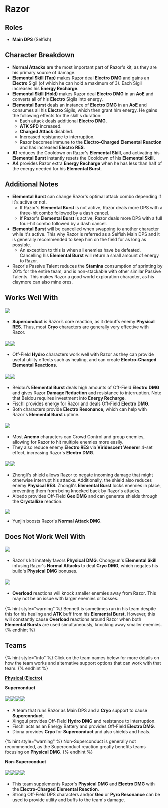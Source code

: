 # Razor

## Roles

* **Main DPS** (Selfish)

## Character Breakdown

* **Normal Attacks** are the most important part of Razor's kit, as they are his primary source of damage.
* **Elemental Skill (Tap)** makes Razor deal **Electro** **DMG** and gains an **Electro** Sigil (of which he can hold a maximum of 3). Each Sigil increases his **Energy Recharge**.
* **Elemental Skill (Hold)** makes Razor deal **Electro** **DMG** in an **AoE** and converts all of his **Electro** Sigils into energy.
* **Elemental Burst** deals an instance of **Electro** **DMG** in an **AoE** and consumes all his **Electro** Sigils, which then grant him energy. He gains the following effects for the skill's duration:
  * Each attack deals additional **Electro** **DMG**.
  * **ATK SPD** increased.
  * **Charged Attack** disabled.
  * Increased resistance to interruption.
  * Razor becomes immune to the **Electro-Charged** **Elemental Reaction** and has increased **Electro** **RES**.
* **A1** reduces the Cooldown on Razor's **Elemental Skill**, and activating his **Elemental Burst** instantly resets the Cooldown of his **Elemental Skill.**
* **A4** provides Razor extra **Energy Recharge** when he has less than half of the energy needed for his **Elemental Burst**.

## Additional Notes

* **Elemental Burst** can change Razor's optimal attack combo depending if it's active or not.
  * If Razor's **Elemental Burst** is not active, Razor deals more DPS with a three-hit combo followed by a dash cancel.
  * If Razor's **Elemental Burst** is active, Razor deals more DPS with a full four-hit combo followed by a dash cancel.
* **Elemental Burst** will be cancelled when swapping to another character while it's active. This why Razor is referred as a Selfish Main DPS and it is generally recommended to keep him on the field for as long as possible.
  * An exception to this is when all enemies have be defeated. Cancelling his **Elemental Burst** will return a small amount of energy to Razor.
* Razor's Passive Talent reduces the **Stamina** consumption of sprinting by 20% for the entire team, and is non-stackable with other similar Passive Talents. This makes Razor a good world exploration character, as his claymore can also mine ores.

## Works Well With

#### ![](../../.gitbook/assets/Element\_Cryo.webp)

* **Superconduct** is Razor’s core reaction, as it debuffs enemy **Physical** **RES**. Thus, most **Cryo** characters are generally very effective with Razor.

#### ![](../../.gitbook/assets/UI\_AvatarIcon\_Xingqiu.png)![](../../.gitbook/assets/UI\_AvatarIcon\_Barbara.png)

* Off-Field **Hydro** characters work well with Razor as they can provide useful utility effects such as healing, and can create **Electro-Charged** **Elemental Reactions**.

#### ![](../../.gitbook/assets/UI\_AvatarIcon\_Beidou.png)![](../../.gitbook/assets/UI\_AvatarIcon\_Fischl.png)

* Beidou’s **Elemental Burst** deals high amounts of Off-Field **Electro** **DMG** and gives Razor **Damage Reduction** and resistance to interruption. Note that Beidou requires investment into **Energy Recharge**.
* Fischl provides energy for Razor and deals Off-Field **Electro** **DMG**.
* Both characters provide **Electro** **Resonance**, which can help with Razor's **Elemental Burst** uptime.

#### ![](../../.gitbook/assets/Element\_Anemo.webp)

* Most **Anemo** characters can Crowd Control and group enemies, allowing for Razor to hit multiple enemies more easily.
* They also reduce enemy **Electro RES** via **Viridescent Venerer** 4-set effect, increasing Razor's **Electro** **DMG**.

#### ![](../../.gitbook/assets/UI\_AvatarIcon\_Zhongli.png)![](../../.gitbook/assets/UI\_AvatarIcon\_Albedo.png)

* Zhongli's shield allows Razor to negate incoming damage that might otherwise interrupt his attacks. Additionally, the shield also reduces enemy **Physical RES**. Zhongli's **Elemental Burst** locks enemies in place, preventing them from being knocked back by Razor's attacks.
* Albedo provides Off-Field **Geo DMG** and can generate shields through the **Crystallize** reaction.

![](../../.gitbook/assets/UI\_AvatarIcon\_Yunjin.png)

* Yunjin boosts Razor's **Normal Attack DMG**.

## **Does Not Work Well With**

#### ![](../../.gitbook/assets/UI\_AvatarIcon\_Chongyun.png)

* Razor's kit innately favors **Physical** **DMG**. Chongyun's **Elemental Skill** infusing Razor's **Normal Attacks** to deal **Cryo DMG**, which negates his build's **Physical** **DMG** bonuses.

#### ![](../../.gitbook/assets/Element\_Pyro.webp)

* **Overload** reactions will knock smaller enemies away from Razor. This may not be an issue with larger enemies or bosses.

{% hint style="warning" %}
Bennett is sometimes run in his team despite this for his healing and **ATK** buff from his **Elemental Burst.** However, this will constantly cause **Overload** reactions around Razor when both **Elemental Bursts** are used simultaneously, knocking away smaller enemies.
{% endhint %}

## **Teams**

{% hint style="info" %}
Click on the team names below for more details on how the team works and alternative support options that can work with that team.
{% endhint %}

[**Physical (Electro)**](../../teams/physical.md)

**Superconduct**

#### ![](../../.gitbook/assets/UI\_AvatarIcon\_Razor.png)![](../../.gitbook/assets/UI\_AvatarIcon\_Xingqiu.png)![](../../.gitbook/assets/UI\_AvatarIcon\_Fischl.png)![](../../.gitbook/assets/UI\_AvatarIcon\_Diona.png)

* A team that runs Razor as Main DPS and a **Cryo** support to cause **Superconduct**.
* Xingqui provides Off-Field **Hydro DMG** and resistance to interruption.
* Fischl acts as an Energy Battery and provides Off-Field **Electro DMG**.
* Diona provides **Cryo** for **Superconduct** and also shields and heals.

{% hint style="warning" %}
Non-Superconduct is generally not recommended, as the Superconduct reaction greatly benefits teams focusing on **Physical DMG**.
{% endhint %}

**Non-Superconduct**

#### ![](../../.gitbook/assets/UI\_AvatarIcon\_Razor.png)![](../../.gitbook/assets/UI\_AvatarIcon\_Xingqiu.png)![](../../.gitbook/assets/UI\_AvatarIcon\_Albedo.png)![](../../.gitbook/assets/UI\_AvatarIcon\_Zhongli.png)

* This team supplements Razor's **Physical DMG** and **Electro DMG** with the **Electro-Charged** **Elemental Reaction**.
* Strong Off-Field DPS characters and/or **Geo** or **Pyro Resonance** can be used to provide utility and buffs to the team's damage.
